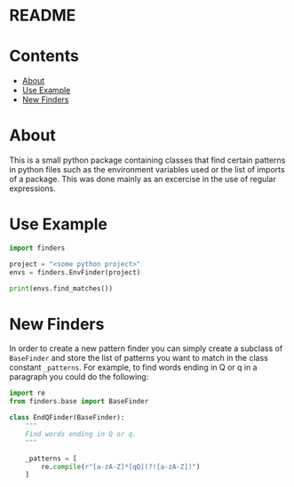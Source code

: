 # README

# Contents
* [About](#about)
* [Use Example](#use-example)
* [New Finders](#new-finders)


# About

This is a small python package containing classes that find certain patterns in
python files such as the environment variables used or the list of imports of
a package. This was done mainly as an excercise in the use of regular
expressions.

# Use Example

```python
import finders

project = "<some python project>"
envs = finders.EnvFinder(project)

print(envs.find_matches())
```

# New Finders

In order to create a new pattern finder you can simply create a subclass of
`BaseFinder` and store the list of patterns you want to match in the class
constant `_patterns`. For example, to find words ending in Q or q in a
paragraph you could do the following:
```python
import re
from finders.base import BaseFinder

class EndQFinder(BaseFinder):
    """
    Find words ending in Q or q.
    """

    _patterns = [
        re.compile(r"[a-zA-Z]*[qQ](?![a-zA-Z])")
    ]

```
